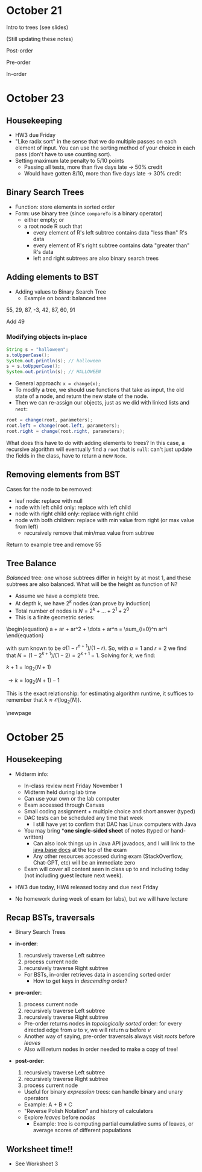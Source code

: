 # October 21

Intro to trees (see slides)

(Still updating these notes)

Post-order

Pre-order

In-order

# October 23

## Housekeeping

- HW3 due Friday
- "Like radix sort" in the sense that we do multiple passes on each element of
input. You can use the sorting method of your choice in each pass (don't have to use counting sort).
- Setting maximum late penalty to 5/10 points
  - Passing all tests, more than five days late -> 50% credit
  - Would have gotten 8/10, more than five days late -> 30% credit

## Binary Search Trees

- Function: store elements in sorted order
- Form: use binary tree (since `compareTo` is a binary operator)
  - either empty; or
  - a root node R such that
    - every element of R's left subtree contains data "less than" R's data
    - every element of R's right subtree contains data "greater than" R's data
    - left and right subtrees are also binary search trees

## Adding elements to BST

- Adding values to Binary Search Tree
  - Example on board: balanced tree

55, 29, 87, -3, 42, 87, 60, 91

Add 49

### Modifying objects in-place

```java
String s = "halloween";
s.toUpperCase();
System.out.println(s); // halloween
s = s.toUpperCase();
System.out.println(s); // HALLOWEEN
```

- General approach: `x = change(x);`
- To modify a tree, we should use functions that take as input, the old state of
a node, and return the new state of the node.
- Then we can re-assign our objects, just as we did with linked lists and `next`:

```java
root = change(root, parameters);
root.left = change(root.left, parameters);
root.right = change(root.right, parameters);
```

What does this have to do with adding elements to trees? In this case, a
recursive algorithm will eventually find a `root` that is `null`: can't just
update the fields in the class, have to return a new `Node`.

## Removing elements from BST

Cases for the node to be removed:

- leaf node: replace with null
- node with left child only: replace with left child
- node with right child only: replace with right child
- node with both children: replace with min value from right (or max value from left)
  - recursively remove that min/max value from subtree

Return to example tree and remove 55

## Tree Balance

*Balanced* tree: one whose subtrees differ in height by at most 1, and these
subtrees are also balanced. What will be the height as function of N?

- Assume we have a complete tree.
- At depth k, we have $2^k$ nodes (can prove by induction)
- Total number of nodes is $N = 2^k + \dots + 2^1 + 2^0$
- This is a finite geometric series:

\begin{equation}
a + ar + ar^2 + \dots + ar^n = \sum_{i=0}^n ar^i
\end{equation}

with sum known to be $a(1-r^{n+1})/(1-r)$. So, with $a=1$ and $r=2$ we find that $N
=(1-2^{k+1})/(1-2) = 2^{k+1} - 1$. Solving for $k$, we find:

$k+1 = \log_2 (N+1)$

$\to k = \log_2 (N+1) - 1$

This is the exact relationship: for estimating algorithm runtime, it suffices to
remember that $k \approx \mathcal{O}(\log_2(N))$.

\newpage

# October 25

## Housekeeping

- Midterm info:
  - In-class review next Friday November 1
  - Midterm held during lab time
  - Can use your own or the lab computer
  - Exam accessed through Canvas
  - Small coding assignment + multiple choice and short answer (typed)
  - DAC tests can be scheduled any time that week
      - I still have yet to confirm that DAC has Linux computers with Java
  - You may bring ***one single-sided sheet** of notes (typed or hand-written)
      - Can also look things up in Java API javadocs, and I will link to the [java.base docs](https://docs.oracle.com/en/java/javase/17/docs/api/java.base/module-summary.html) at the top of the exam
      - Any other resources accessed during exam (StackOverflow, Chat-GPT, etc) will be an immediate zero
  - Exam will cover all content seen in class up to and including today (not including guest lecture next week).

- HW3 due today, HW4 released today and due next Friday
- No homework during week of exam (or labs), but we will have lecture

## Recap BSTs, traversals

- Binary Search Trees

- **in-order**:
  1. recursively traverse Left subtree
  2. process current node
  3. recursively traverse Right subtree
  - For BSTs, in-order retrieves data in ascending sorted order
    - How to get keys in *descending* order?
- **pre-order**:
  1. process current node
  2. recursively traverse Left subtree
  3. recursively traverse Right subtree
  - Pre-order returns nodes in *topologically sorted* order: for every directed
  edge from *u* to *v*, we will return *u* before *v*
  - Another way of saying, pre-order traversals always visit *roots* before
  *leaves*
  - Also will return nodes in order needed to make a copy of tree!
- **post-order**:
    1. recursively traverse Left subtree
    2. recursively traverse Right subtree
    3. process current node
    - Useful for binary *expression* trees: can handle binary and unary operators
    - Example: A + B * C
    - "Reverse Polish Notation" and history of calculators
    - Explore *leaves* before *nodes*
      - Example: tree is computing partial cumulative sums of leaves, or average scores of different populations


## Worksheet time!!

- See Worksheet 3

